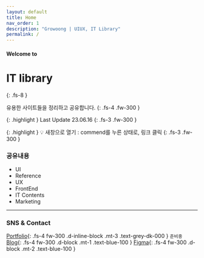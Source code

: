 ```yaml
---
layout: default
title: Home
nav_order: 1
description: "Growoong | UIUX, IT Library"
permalink: /
---
```


#### Welcome to
# IT library
{: .fs-8 }

유용한 사이트들을 정리하고 공유합니다.
{: .fs-4 .fw-300 }

{: .highlight }
Last Update 23.06.16
{: .fs-3 .fw-300 }


{: .highlight }
💡 새창으로 열기 : commend를 누른 상태로, 링크 클릭
{: .fs-3 .fw-300 }

### 공유내용
- UI
- Reference
- UX
- FrontEnd
- IT Contents
- Marketing


---

<!-- ![Growoong-main-image](/assets/images/og-image.png){: width="600px" height="315px"} -->
### SNS & Contact
[Portfolio](#){: .fs-4 fw-300 .d-inline-block .mt-3 .text-grey-dk-000 } `준비중`
[Blog](https://lifewebstudy.com/){: .fs-4 fw-300 .d-block .mt-1 .text-blue-100 }
[Figma](https://www.figma.com/@growoong){: .fs-4 fw-300 .d-block .mt-2 .text-blue-100 }

